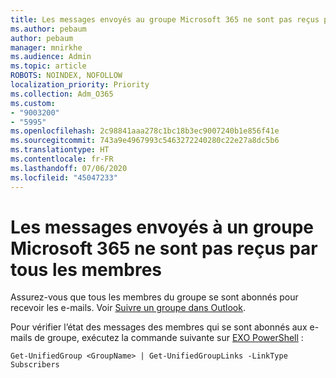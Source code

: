 ```yaml
---
title: Les messages envoyés au groupe Microsoft 365 ne sont pas reçus par tous les membres
ms.author: pebaum
author: pebaum
manager: mnirkhe
ms.audience: Admin
ms.topic: article
ROBOTS: NOINDEX, NOFOLLOW
localization_priority: Priority
ms.collection: Adm_O365
ms.custom:
- "9003200"
- "5995"
ms.openlocfilehash: 2c98841aaa278c1bc18b3ec9007240b1e856f41e
ms.sourcegitcommit: 743a9e4967993c5463272240280c22e27a8dc5b6
ms.translationtype: HT
ms.contentlocale: fr-FR
ms.lasthandoff: 07/06/2020
ms.locfileid: "45047233"
---
```

# <a name="messages-sent-to-a-microsoft-365-group-are-not-received-by-all-members"></a>Les messages envoyés à un groupe Microsoft 365 ne sont pas reçus par tous les membres

Assurez-vous que tous les membres du groupe se sont abonnés pour recevoir les e-mails. Voir [Suivre un groupe dans Outlook](https://support.microsoft.com/office/e147fc19-f548-4cd2-834f-80c6235b7c36).  

Pour vérifier l’état des messages des membres qui se sont abonnés aux e-mails de groupe, exécutez la commande suivante sur [EXO PowerShell](https://docs.microsoft.com/powershell/exchange/connect-to-exchange-online-powershell?view=exchange-ps) :

`Get-UnifiedGroup <GroupName> | Get-UnifiedGroupLinks -LinkType Subscribers`